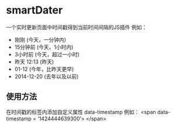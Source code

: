 # smartDater
一个实时更新页面中时间戳得到当前时间间隔的JS插件
例如：
 - 刚刚 (今天，一分钟内)
 - 15分钟前 (今天，1小时内)
 - 3小时前 (今天，超过一小时)
 - 昨天 12:13 (昨天)
 - 01-12 (今年，比昨天更早)
 - 2014-12-20 (去年以及以前)
 
## 使用方法
在时间戳的标签内添加自定义属性 data-timestamp
例如：
&lt;span data-timestamp = ‘1424444639300’&gt; &lt;/span&gt; 

 
